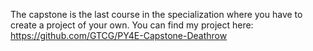 The capstone is the last course in the specialization where you have to create a project of your own. You can find my project here: https://github.com/GTCG/PY4E-Capstone-Deathrow
